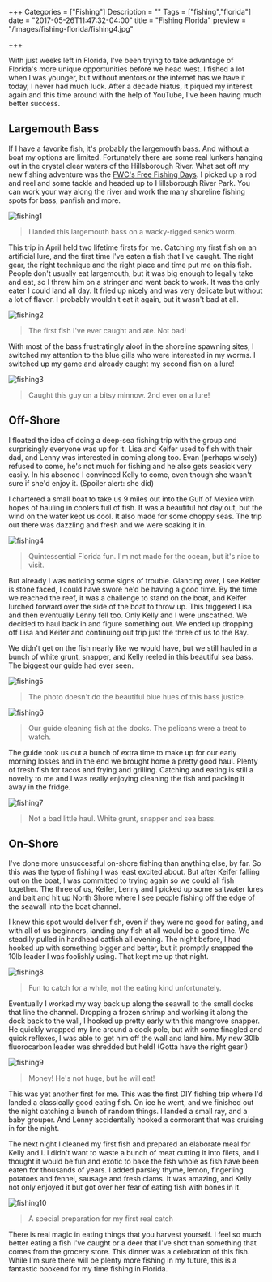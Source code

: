 +++
Categories = ["Fishing"]
Description = ""
Tags = ["fishing","florida"]
date = "2017-05-26T11:47:32-04:00"
title = "Fishing Florida"
preview = "/images/fishing-florida/fishing4.jpg"

+++

[free-fishing-days]: http://myfwc.com/license/recreational/do-i-need-a-license/free-fishing/ 
[fishing1]: /images/fishing-florida/fishing1.jpg
[fishing2]: /images/fishing-florida/fishing2.jpg
[fishing3]: /images/fishing-florida/fishing3.jpg
[fishing4]: /images/fishing-florida/fishing4.jpg
[fishing5]: /images/fishing-florida/fishing5.jpg
[fishing6]: /images/fishing-florida/fishing6.jpg
[fishing7]: /images/fishing-florida/fishing7.jpg
[fishing8]: /images/fishing-florida/fishing8.jpg
[fishing9]: /images/fishing-florida/fishing9.jpg
[fishing10]: /images/fishing-florida/fishing10.jpg


With just weeks left in Florida, I've been trying to take advantage of Florida's more unique opportunities before we head west. I fished a lot when I was younger, but without mentors or the internet has we have it today, I never had much luck. After a decade hiatus, it piqued my interest again and this time around with the help of YouTube, I've been having much better success. 

## Largemouth Bass
If I have a favorite fish, it's probably the largemouth bass. And without a boat my options are limited. Fortunately there are some real lunkers hanging out in the crystal clear waters of the Hillsborough River. What set off my new fishing adventure was the [FWC's Free Fishing Days][free-fishing-days]. I picked up a rod and reel and some tackle and headed up to Hillsborough River Park. You can work your way along the river and work the many shoreline fishing spots for bass, panfish and more.

![fishing1]

> I landed this largemouth bass on a wacky-rigged senko worm. 

This trip in April held two lifetime firsts for me. Catching my first fish on an artificial lure, and the first time I've eaten a fish that I've caught. The right gear, the right technique and the right place and time put me on this fish. People don't usually eat largemouth, but it was big enough to legally take and eat, so I threw him on a stringer and went back to work. It was the only eater I could land all day. It fried up nicely and was very delicate but without a lot of flavor. I probably wouldn't eat it again, but it wasn't bad at all.

![fishing2]

> The first fish I've ever caught and ate. Not bad!

With most of the bass frustratingly aloof in the shoreline spawning sites, I switched my attention to the blue gills who were interested in my worms. I switched up my game and already caught my second fish on a lure!

![fishing3]

> Caught this guy on a bitsy minnow. 2nd ever on a lure!


## Off-Shore
I floated the idea of doing a deep-sea fishing trip with the group and surprisingly everyone was up for it. Lisa and Keifer used to fish with their dad, and Lenny was interested in coming along too. Evan (perhaps wisely) refused to come, he's not much for fishing and he also gets seasick very easily. In his absence I convinced Kelly to come, even though she wasn't sure if she'd enjoy it. (Spoiler alert: she did)

I chartered a small boat to take us 9 miles out into the Gulf of Mexico with hopes of hauling in coolers full of fish. It was a beautiful hot day out, but the wind on the water kept us cool. It also made for some choppy seas. The trip out there was dazzling and fresh and we were soaking it in.

![fishing4]

> Quintessential Florida fun. I'm not made for the ocean, but it's nice to visit.

But already I was noticing some signs of trouble. Glancing over, I see Keifer is stone faced, I could have swore he'd be having a good time. By the time we reached the reef, it was a challenge to stand on the boat, and Keifer lurched forward over the side of the boat to throw up. This triggered Lisa and then eventually Lenny fell too. Only Kelly and I were unscathed. We decided to haul back in and figure something out. We ended up dropping off Lisa and Keifer and continuing out trip just the three of us to the Bay. 

We didn't get on the fish nearly like we would have, but we still hauled in a bunch of white grunt, snapper, and Kelly reeled in this beautiful sea bass. The biggest our guide had ever seen.

![fishing5]

> The photo doesn't do the beautiful blue hues of this bass justice.

![fishing6]

> Our guide cleaning fish at the docks. The pelicans were a treat to watch.

The guide took us out a bunch of extra time to make up for our early morning losses and in the end we brought home a pretty good haul. Plenty of fresh fish for tacos and frying and grilling. Catching and eating is still a novelty to me and I was really enjoying cleaning the fish and packing it away in the fridge.

![fishing7]

> Not a bad little haul. White grunt, snapper and sea bass.

## On-Shore
I've done more unsuccessful on-shore fishing than anything else, by far. So this was the type of fishing I was least excited about. But after Keifer falling out on the boat, I was committed to trying again so we could all fish together. The three of us, Keifer, Lenny and I picked up some saltwater lures and bait and hit up North Shore where I see people fishing off the edge of the seawall into the boat channel.

I knew this spot would deliver fish, even if they were no good for eating, and with all of us beginners, landing any fish at all would be a good time. We steadily pulled in hardhead catfish all evening. The night before, I had hooked up with something bigger and better, but it promptly snapped the 10lb leader I was foolishly using. That kept me up that night.

![fishing8]

> Fun to catch for a while, not the eating kind unfortunately.

Eventually I worked my way back up along the seawall to the small docks that line the channel. Dropping a frozen shrimp and working it along the dock back to the wall, I hooked up pretty early with this mangrove snapper. He quickly wrapped my line around a dock pole, but with some finagled and quick reflexes, I was able to get him off the wall and land him. My new 30lb fluorocarbon leader was shredded but held! (Gotta have the right gear!)

![fishing9]

> Money! He's not huge, but he will eat!

This was yet another first for me. This was the first DIY fishing trip where I'd landed a classically good eating fish. On ice he went, and we finished out the night catching a bunch of random things. I landed a small ray, and a baby grouper. And Lenny accidentally hooked a cormorant that was cruising in for the night.

The next night I cleaned my first fish and prepared an elaborate meal for Kelly and I. I didn't want to waste a bunch of meat cutting it into filets, and I thought it would be fun and exotic to bake the fish whole as fish have been eaten for thousands of years. I added parsley thyme, lemon, fingerling potatoes and fennel, sausage and fresh clams. It was amazing, and Kelly not only enjoyed it but got over her fear of eating fish with bones in it.

![fishing10]

> A special preparation for my first real catch

There is real magic in eating things that you harvest yourself. I feel so much better eating a fish I've caught or a deer that I've shot than something that comes from the grocery store. This dinner was a celebration of this fish. While I'm sure there will be plenty more fishing in my future, this is a fantastic bookend for my time fishing in Florida.
